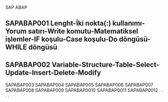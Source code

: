 SAP ABAP

SAPABAP001
Lenght-İki nokta(:) kullanımı-Yorum satırı-Write komutu-Matematiksel işlemler-IF koşulu-Case koşulu-Do döngüsü-WHILE döngüsü
--------------------------------------------------------------------------------------------------------------------------------------------------------------------------------------------------------------------------------------------------------------------------
SAPABAP002
Variable-Structure-Table-Select-Update-Insert-Delete-Modify
--------------------------------------------------------------------------------------------------------------------------------------------------------------------------------------------------------------------------------------------------------------------------
SAPABAP003
SAPABAP004
SAPABAP005
SAPABAP006
SAPABAP007
SAPABAP008
SAPABAP009
SAPABAP0010
SAPABAP0011
SAPABAP0012
    .
    .
    .
    .
